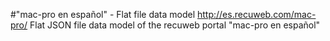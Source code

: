 #"mac-pro en español" - Flat file data model
http://es.recuweb.com/mac-pro/
Flat JSON file data model of the recuweb portal "mac-pro en español"
